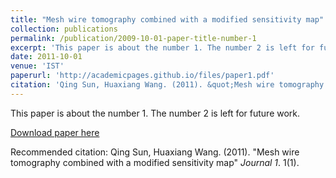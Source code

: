 ```yaml
---
title: "Mesh wire tomography combined with a modified sensitivity map"
collection: publications
permalink: /publication/2009-10-01-paper-title-number-1
excerpt: 'This paper is about the number 1. The number 2 is left for future work.'
date: 2011-10-01
venue: 'IST'
paperurl: 'http://academicpages.github.io/files/paper1.pdf'
citation: 'Qing Sun, Huaxiang Wang. (2011). &quot;Mesh wire tomography combined with a modified sensitivity map.&quot; <i>IST</i>. 1(1).'
---
```

This paper is about the number 1. The number 2 is left for future work.

[Download paper here](http://academicpages.github.io/files/paper1.pdf)

Recommended citation: Qing Sun, Huaxiang Wang. (2011). "Mesh wire tomography combined with a modified sensitivity map" <i>Journal 1</i>. 1(1).
